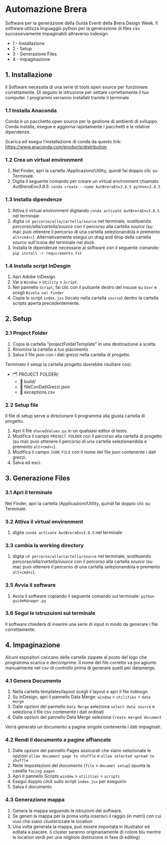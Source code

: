 # Automazione Brera
 
Software per la generazione della Guida Eventi della Brera Design Week.
Il software utilizza linguaggio python per la generazione di files csv successivamente impaginabili attraverso indesign.

* 1 - Installazione
* 2 - Setup
* 3 - Generazione Files
* 4 - Impaginazione


## 1. Installazione
Il Software necessita di una serie di tools open source per funzionare correttamente. Di seguito le istruzione per settare correttamente il tuo computer. I programmi verranno installati tramite il terminale

### 1.1 Installa Anaconda
Conda è un pacchetto open source per la gestione di ambienti di sviluppo. Conda installa, esegue e aggiorna rapidamente i pacchetti e le relative dipendenze.

Scarica ed esegui l'installazione di conda da questo link: https://www.anaconda.com/products/distribution

### 1.2 Crea un virtual environment

1. Nel Finder, apri la cartella /Applicazioni/Utility, quindi fai doppio clic su Terminale.
2. Digita il seguente comando per creare un virtual environment chiamato *AutBreraEnv3.8.5*: `conda create --name AutBreraEnv3.8.5 python=3.8.5`

### 1.3 Installa dipendenze
1. Attiva il virtual environment digitando `conda activate AutBreraEnv3.8.5` nel terminale
2. digita `cd percorso/alla/cartella/source` nel terminale, sostituendo *percorso/alla/cartella/source* con il percorso alla cartella *source* (su mac puoi ottenere il percorso di una cartella selezionandola e premento `alt+cmd+c`). Alternativamente esegui un drag and drop della cartella *source* sull'icona del terminale nel dock.
3. Installa le dipendenze necessarie al software con il seguente comando: `pip install -r requirements.txt`

### 1.4 Installa script InDesgin
1. Apri Adobe InDesign.
2. Vai a `Window` > `Utility` > `Script`.
3. Nel pannello `Script`, fai clic con il pulsante destro del mouse su `User` e scegli `Rivela nel Finder`
4. Copia lo script `index.jsx` (locato nella cartella `source`) dentro la cartella scripts aperta precedentemente.

## 2. Setup


### 2.1 Project Folder

1. Copia la cartella "projectFolderTemplate" in una destinazione a scelta
2. Rinomina la cartella a tuo piacimento
3. Salva il file json con i dati grezzi nella cartella di progetto.

Terminato il setup la cartella progetto dovrebbe risultare così:

* 🗂 PROJECT FOLDER/
    * 📁 build/
	* 📄 fileConDatiGrezzi.json
    * 📄 exceptions.csv


### 2.2 Setup file
Il file di setup serve a direzionare il programma alla giusta cartella di progetto.

1. Apri il file `sharedValues.py` in un qualsiasi editor di testo.
2. Modifica il campo `PROJECT FOLDER` con il percorso alla cartella di progetto (su mac puoi ottenere il percorso di una cartella selezionandola e premento `alt+cmd+c`).
3. Modifica il campo `JSON FILE` con il nome del file json contenente i dati grezzi.
4. Salva ed esci.


## 3. Generazione Files
### 3.1 Apri il terminale
Nel Finder, apri la cartella /Applicazioni/Utility, quindi fai doppio clic su Terminale.

### 3.2 Attiva il virtual environment
1. digita `conda activate AutBreraEnv3.8.5` nel terminale

### 3.3 cambia la working directory
1. digita `cd percorso/alla/cartella/source` nel terminale, sostituendo *percorso/alla/cartella/source* con il percorso alla cartella *source* (su mac puoi ottenere il percorso di una cartella selezionandola e premento `alt+cmd+c`).

### 3.5 Avvia il software
1. Avvia il software copiando il seguente comando sul terminale: `python guideManager.py`

### 3.6 Segui le istruzuioni sul terminale
Il software chiederà di inserire una serie di input in modo da generare i file correttamente.

## 4. Impaginazione

Alcuni espositori caricano delle cartelle zippate al posto del logo che programma scarica e decomprime. Il nome del file corretto va poi agiunto manualmente nel csv di controllo prima di generare quelli per datamerge.

### 4.1 Genera Documento
1. Nella cartella templates/layout scegli il layout e apri il file indesign
2. Su InDesign, apri il pannello Data Merge: `window` > `utilities` > `data merge`
3. Dalle opzioni del pannello `Data Merge` seleziona `select data source` e seleziona il file csv contenente i dati ordinati
4. Dalle opzioni del pannello Data Merge seleziona `Create merged document`

Verrà generato un documento a pagine singole contenente i dati impaginati.

### 4.2 Rendi il documento a pagine affiancate
1. Dalle opzioni del pannello Pages assicurati che siano selezionate le opzioni `allow document page to shuffle` e `allow selected spread to shuffle`
2. Nelle impostazioni del documento (`file` > `documet setup`) spunta la casella `facing pages`
3. Apri il pannello Scripts `window` > `utilities` > `scripts`
4. Esegui doppio click sullo script `index.jsx` per eseguirlo
5. Salva il documento

### 4.3 Generazione mappa
1. Genera la mappa seguendo le istruzioni del software.
2. Se generi la mappa per la prima volta inserisci il raggio (in metri) con cui vuoi che siano clusterizzate le location
3. Una volta generata la mappa, può essere importata in illustrator ed editata a piacere. (i cluster saranno originariamente di colore blu mentre le location verdi per una migliore distinzione in fase di editing)
